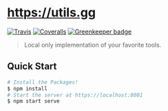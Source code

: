 # https://utils.gg

[![Travis][travis-ci-image]][travis-ci-url]
[![Coveralls][coveralls-image]][coveralls-url]
[![Greenkeeper badge][greenkeeper-image]][greenkeeper-url]

> Local only implementation of your favorite tools.

## Quick Start

```sh
# Install the Packages!
$ npm install
# Start the server at https://localhost:8081
$ npm start serve
```
[travis-ci-image]: https://img.shields.io/travis/com/salte-io/utils/master.svg?style=flat
[travis-ci-url]: https://travis-ci.com/salte-io/utils

[coveralls-image]: https://img.shields.io/coveralls/salte-io/utils/master.svg
[coveralls-url]: https://coveralls.io/github/salte-io/utils?branch=master

[greenkeeper-image]: https://badges.greenkeeper.io/salte-io/utils.svg
[greenkeeper-url]: https://greenkeeper.io
